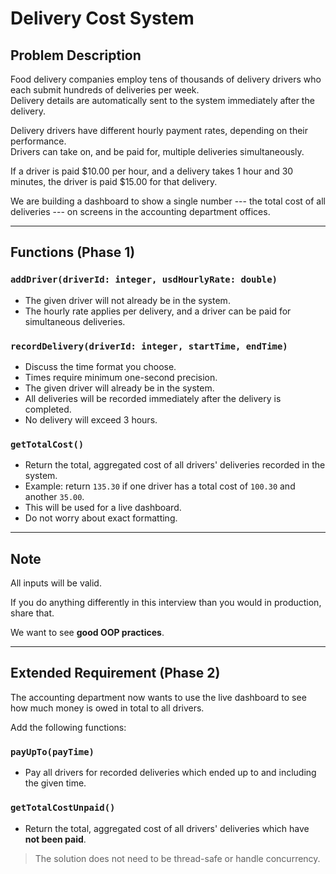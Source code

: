 # Delivery Cost System

## Problem Description

Food delivery companies employ tens of thousands of delivery drivers who
each submit hundreds of deliveries per week.\
Delivery details are automatically sent to the system immediately after
the delivery.

Delivery drivers have different hourly payment rates, depending on their
performance.\
Drivers can take on, and be paid for, multiple deliveries
simultaneously.

If a driver is paid \$10.00 per hour, and a delivery takes 1 hour and 30
minutes, the driver is paid \$15.00 for that delivery.

We are building a dashboard to show a single number --- the total cost
of all deliveries --- on screens in the accounting department offices.

------------------------------------------------------------------------

## Functions (Phase 1)

### `addDriver(driverId: integer, usdHourlyRate: double)`

-   The given driver will not already be in the system.
-   The hourly rate applies per delivery, and a driver can be paid for
    simultaneous deliveries.

### `recordDelivery(driverId: integer, startTime, endTime)`

-   Discuss the time format you choose.
-   Times require minimum one-second precision.
-   The given driver will already be in the system.
-   All deliveries will be recorded immediately after the delivery is
    completed.
-   No delivery will exceed 3 hours.

### `getTotalCost()`

-   Return the total, aggregated cost of all drivers' deliveries
    recorded in the system.
-   Example: return `135.30` if one driver has a total cost of `100.30`
    and another `35.00`.
-   This will be used for a live dashboard.
-   Do not worry about exact formatting.

------------------------------------------------------------------------

## Note

All inputs will be valid.

If you do anything differently in this interview than you would in
production, share that.

We want to see **good OOP practices**.

------------------------------------------------------------------------

## Extended Requirement (Phase 2)

The accounting department now wants to use the live dashboard to see how
much money is owed in total to all drivers.

Add the following functions:

### `payUpTo(payTime)`

-   Pay all drivers for recorded deliveries which ended up to and
    including the given time.

### `getTotalCostUnpaid()`

-   Return the total, aggregated cost of all drivers' deliveries which
    have **not been paid**.

> The solution does not need to be thread-safe or handle concurrency.
